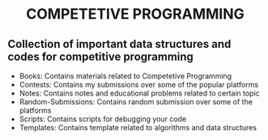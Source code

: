 <h1 align="center"> COMPETETIVE PROGRAMMING </h1>
<h2 align="left"> Collection of important data structures and codes for competitive programming </h2> 

<ul>
<li>
   Books: Contains materials related to Competetive Programming 
</li>

<li>
   Contests: Contains my submissions over some of the popular platforms
</li>

<li>
   Notes: Contains notes and educational problems related to certain topic
</li>

<li>
   Random-Submissions: Contains random submission over some of the platforms
</li>

<li>
   Scripts: Contains scripts for debugging your code 
</li>

<li>
   Templates: Contains template related to algorithms and data structures
</li>

</ul>